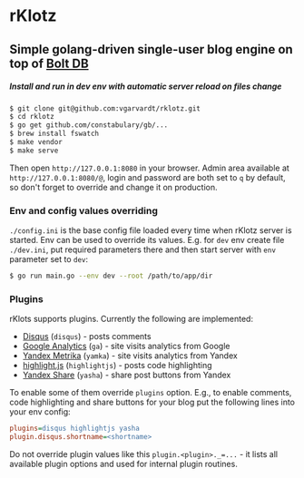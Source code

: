 # rKlotz

## Simple golang-driven single-user blog engine on top of [Bolt DB](https://github.com/boltdb/bolt)

##### Install and run in dev env with automatic server reload on files change

```sh
$ git clone git@github.com:vgarvardt/rklotz.git
$ cd rklotz
$ go get github.com/constabulary/gb/...
$ brew install fswatch
$ make vendor
$ make serve
```

Then open `http://127.0.0.1:8080` in your browser.
Admin area available at `http://127.0.0.1:8080/@`, login and password are both set to `q` by default,
so don't forget to override and change it on production.

### Env and config values overriding

`./config.ini` is the base config file loaded every time when rKlotz server is started.
Env can be used to override its values. E.g. for `dev` env create file `./dev.ini`, put
required parameters there and then start server with `env` parameter set to `dev`:

```sh
$ go run main.go --env dev --root /path/to/app/dir
```

### Plugins

rKlots supports plugins. Currently the following are implemented:

* [Disqus](https://disqus.com/) (`disqus`) - posts comments
* [Google Analytics](http://www.google.com/analytics/) (`ga`) - site visits analytics from Google
* [Yandex Metrika](https://metrika.yandex.ru/) (`yamka`) - site visits analytics from Yandex
* [highlight.js](https://highlightjs.org/) (`highlightjs`) - posts code highlighting
* [Yandex Share](https://tech.yandex.ru/share/) (`yasha`) - share post buttons from Yandex

To enable some of them override `plugins` option. E.g., to enable comments, code highlighting
and share buttons for your blog put the following lines into your env config:

```ini
plugins=disqus highlightjs yasha
plugin.disqus.shortname=<shortname>
```

Do not override plugin values like this `plugin.<plugin>._=...` - it lists all available plugin options
and used for internal plugin routines.
